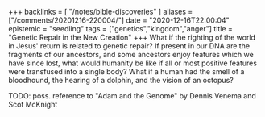 +++
backlinks = [
    "/notes/bible-discoveries"
]
aliases = ["/comments/20201216-220004/"]
date = "2020-12-16T22:00:04"
epistemic = "seedling"
tags = ["genetics","kingdom","anger"]
title = "Genetic Repair in the New Creation"
+++
What if the righting of the world in Jesus' return is related to genetic repair? If present in our DNA are the fragments of our ancestors, and some ancestors enjoy features which we have since lost, what would humanity be like if all or most positive features were transfused into a single body? What if a human had the smell of a bloodhound, the hearing of a dolphin, and the vision of an octopus?

TODO: poss. reference to "Adam and the Genome" by Dennis Venema and Scot McKnight
